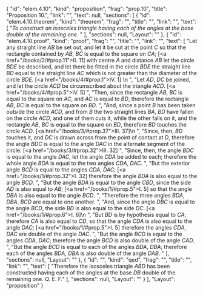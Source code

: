 {
  "id": "elem.4.10",
  "kind": "proposition",
  "frag": "prop.10",
  "title": "Proposition 10.",
  "link": "",
  "text": null,
  "sections": [
    {
      "id": "elem.4.10.theorem",
      "kind": "theorem",
      "frag": "",
      "title": "",
      "link": "",
      "text": [
        "<var>To construct an isosceles triangle having each of the angles at the base double of the remaining one</var>. "
      ],
      "sections": null,
      "Layout": ""
    },
    {
      "id": "elem.4.10.proof",
      "kind": "proof",
      "frag": "",
      "title": "",
      "link": "",
      "text": [
        "Let any straight line <var>AB</var> be set out, and let it be cut at the point <var>C</var> so that the rectangle contained by <var>AB</var>, <var>BC</var> is equal to the square on <var>CA</var>; [<a href=\"/books/2/#prop.11\">II. 11</a>] with centre <var>A</var> and distance <var>AB</var> let the circle <var>BDE</var> be described, and let there be fitted in the circle <var>BDE</var> the straight line <var>BD</var> equal to the straight line <var>AC</var> which is not greater than the diameter of the circle <var>BDE</var>. [<a href=\"/books/4/#prop.1\">IV. 1</a>] \n      ",
        "Let <var>AD</var>, <var>DC</var> be joined, and let the circle <var>ACD</var> be circumscribed about the triangle <var>ACD</var>. [<a href=\"/books/4/#prop.5\">IV. 5</a>] ",
        "Then, since the rectangle <var>AB</var>, <var>BC</var> is equal to the square on <var>AC</var>, and <var>AC</var> is equal to <var>BD</var>, therefore the rectangle <var>AB</var>, <var>BC</var> is equal to the square on <var>BD</var>. ",
        "And, since a point <var>B</var> has been taken outside the circle <var>ACD</var>, and from <var>B</var> the two straight lines <var>BA</var>, <var>BD</var> have fallen on the circle <var>ACD</var>, and one of them cuts it, while the other falls on it, and the rectangle <var>AB</var>, <var>BC</var> is equal to the square on <var>BD</var>, therefore <var>BD</var> touches the circle <var>ACD</var>. [<a href=\"/books/3/#prop.37\">III. 37</a>]\n      ",
        "Since, then, <var>BD</var> touches it, and <var>DC</var> is drawn across from the point of contact at <var>D</var>, therefore the angle <var>BDC</var> is equal to the angle <var>DAC</var> in the alternate segment of the circle. [<a href=\"/books/3/#prop.32\">III. 32</a>] ",
        "Since, then, the angle <var>BDC</var> is equal to the angle <var>DAC</var>, let the angle <var>CDA</var> be added to each; therefore the whole angle <var>BDA</var> is equal to the two angles <var>CDA</var>, <var>DAC</var>. ",
        "But the exterior angle <var>BCD</var> is equal to the angles <var>CDA</var>, <var>DAC</var>; [<a href=\"/books/1/#prop.32\">I. 32</a>] therefore the angle <var>BDA</var> is also equal to the angle <var>BCD</var>. ",
        "But the angle <var>BDA</var> is equal to the angle <var>CBD</var>, since the side <var>AD</var> is also equal to <var>AB</var>; [<a href=\"/books/1/#prop.5\">I. 5</a>] so that the angle <var>DBA</var> is also equal to the angle <var>BCD</var>. ",
        "Therefore the three angles <var>BDA</var>, <var>DBA</var>, <var>BCD</var> are equal to one another. ",
        "And, since the angle <var>DBC</var> is equal to the angle <var>BCD</var>, the side <var>BD</var> is also equal to the side <var>DC</var>. [<a href=\"/books/1/#prop.6\">I. 6</a>]\n      ",
        "But <var>BD</var> is by hypothesis equal to <var>CA</var>; therefore <var>CA</var> is also equal to <var>CD</var>, so that the angle <var>CDA</var> is also equal to the angle <var>DAC</var>; [<a href=\"/books/1/#prop.5\">I. 5</a>] therefore the angles <var>CDA</var>, <var>DAC</var> are double of the angle <var>DAC</var>. ",
        "But the angle <var>BCD</var> is equal to the angles <var>CDA</var>, <var>DAC</var>; therefore the angle <var>BCD</var> is also double of the angle <var>CAD</var>. ",
        "But the angle <var>BCD</var> is equal to each of the angles <var>BDA</var>, <var>DBA</var>; therefore each of the angles <var>BDA</var>, <var>DBA</var> is also double of the angle <var>DAB</var>. "
      ],
      "sections": null,
      "Layout": ""
    },
    {
      "id": "",
      "kind": "qed",
      "frag": "",
      "title": "",
      "link": "",
      "text": [
        "Therefore the isosceles triangle <var>ABD</var> has been constructed having each of the angles at the base <var>DB</var> double of the remaining one. Q. E. F."
      ],
      "sections": null,
      "Layout": ""
    }
  ],
  "Layout": "proposition"
}

